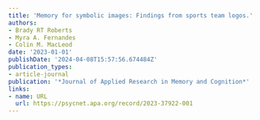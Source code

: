 ```yaml
---
title: 'Memory for symbolic images: Findings from sports team logos.'
authors:
- Brady RT Roberts
- Myra A. Fernandes
- Colin M. MacLeod
date: '2023-01-01'
publishDate: '2024-04-08T15:57:56.674484Z'
publication_types:
- article-journal
publication: '*Journal of Applied Research in Memory and Cognition*'
links:
- name: URL
  url: https://psycnet.apa.org/record/2023-37922-001
---
```

